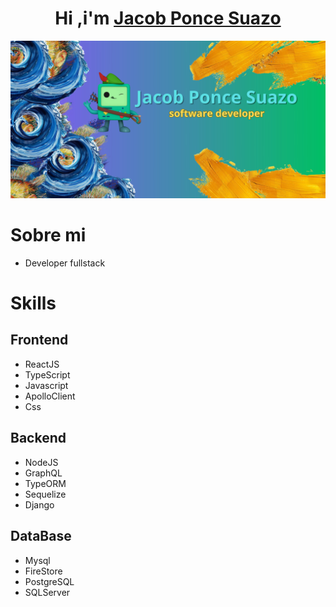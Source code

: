 <div aling="center">
  <h1 align="center"> Hi ,i'm <a href="">Jacob Ponce Suazo </a> </h1>
</div>

<img src="https://github.com/RkzJacob/RkzJacob/blob/main/Jacob%20Ponce%20Suazo.jpg?raw=true">

# Sobre mi
- Developer fullstack

# Skills
 ## Frontend
   - ReactJS
   - TypeScript
   - Javascript
   - ApolloClient
   - Css
## Backend 
  - NodeJS
  - GraphQL
  - TypeORM
  - Sequelize
  - Django
## DataBase
  - Mysql
  - FireStore
  - PostgreSQL
  - SQLServer

  
